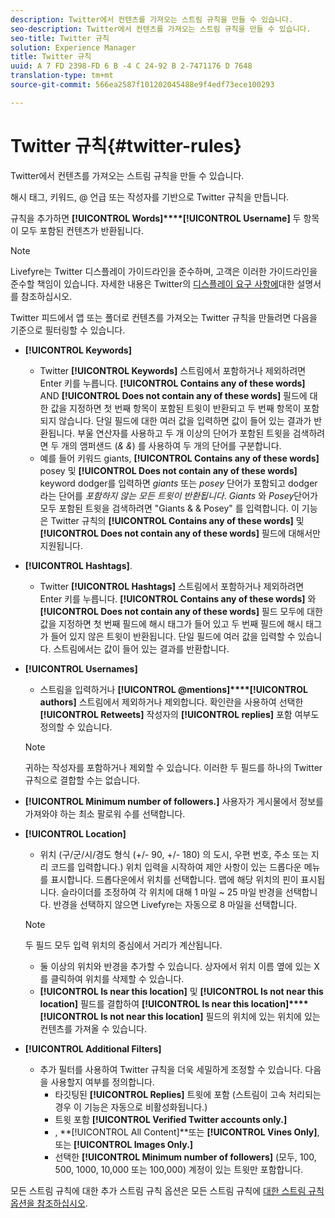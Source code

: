 ```yaml
---
description: Twitter에서 컨텐츠를 가져오는 스트림 규칙을 만들 수 있습니다.
seo-description: Twitter에서 컨텐츠를 가져오는 스트림 규칙을 만들 수 있습니다.
seo-title: Twitter 규칙
solution: Experience Manager
title: Twitter 규칙
uuid: A 7 FD 2398-FD 6 B -4 C 24-92 B 2-7471176 D 7648
translation-type: tm+mt
source-git-commit: 566ea2587f101202045488e9f4edf73ece100293

---
```



# Twitter 규칙{#twitter-rules}

Twitter에서 컨텐츠를 가져오는 스트림 규칙을 만들 수 있습니다.

해시 태그, 키워드, @ 언급 또는 작성자를 기반으로 Twitter 규칙을 만듭니다.

규칙을 추가하면 **[!UICONTROL Words]****[!UICONTROL Username]** 두 항목이 모두 포함된 컨텐츠가 반환됩니다.

>[!NOTE]
>
>Livefyre는 Twitter 디스플레이 가이드라인을 준수하며, 고객은 이러한 가이드라인을 준수할 책임이 있습니다. 자세한 내용은 Twitter의 [디스플레이 요구 사항에](https://dev.twitter.com/terms/display-requirements)대한 설명서를 참조하십시오.

Twitter 피드에서 앱 또는 폴더로 컨텐츠를 가져오는 Twitter 규칙을 만들려면 다음을 기준으로 필터링할 수 있습니다.

* **[!UICONTROL Keywords]**
   * Twitter **[!UICONTROL Keywords]** 스트림에서 포함하거나 제외하려면 Enter 키를 누릅니다. **[!UICONTROL Contains any of these words]** AND **[!UICONTROL Does not contain any of these words]** 필드에 대한 값을 지정하면 첫 번째 항목이 포함된 트윗이 반환되고 두 번째 항목이 포함되지 않습니다. 단일 필드에 대한 여러 값을 입력하면 값이 들어 있는 결과가 반환됩니다. 부울 연산자를 사용하고 두 개 이상의 단어가 포함된 트윗을 검색하려면 두 개의 앰퍼샌드 (*& &*) 를 사용하여 두 개의 단어를 구분합니다.
   * 예를 들어 키워드 giants, **[!UICONTROL Contains any of these words]** posey 및 **[!UICONTROL Does not contain any of these words]** keyword dodger를 입력하면 *giants* 또는 *posey* 단어가 포함되고 dodger 라는 단어를 *포함하지 않는 모든 트윗이 반환됩니다*.
*Giants* 와 *Posey*단어가 모두 포함된 트윗을 검색하려면 "Giants & & Posey" 를 입력합니다. 이 기능은 Twitter 규칙의 **[!UICONTROL Contains any of these words]** 및 **[!UICONTROL Does not contain any of these words]** 필드에 대해서만 지원됩니다.

* **[!UICONTROL Hashtags]**.
   * Twitter **[!UICONTROL Hashtags]** 스트림에서 포함하거나 제외하려면 Enter 키를 누릅니다. **[!UICONTROL Contains any of these words]** 와 **[!UICONTROL Does not contain any of these words]** 필드 모두에 대한 값을 지정하면 첫 번째 필드에 해시 태그가 들어 있고 두 번째 필드에 해시 태그가 들어 있지 않은 트윗이 반환됩니다. 단일 필드에 여러 값을 입력할 수 있습니다. 스트림에서는 값이 들어 있는 결과를 반환합니다.

* **[!UICONTROL Usernames]**
   * 스트림을 입력하거나 **[!UICONTROL @mentions]****[!UICONTROL authors]** 스트림에서 제외하거나 제외합니다. 확인란을 사용하여 선택한 **[!UICONTROL Retweets]** 작성자의 **[!UICONTROL replies]** 포함 여부도 정의할 수 있습니다.
   >[!NOTE]
   >
   >귀하는 작성자를 포함하거나 제외할 수 있습니다. 이러한 두 필드를 하나의 Twitter 규칙으로 결합할 수는 없습니다.

* **[!UICONTROL Minimum number of followers.]** 사용자가 게시물에서 정보를 가져와야 하는 최소 팔로워 수를 선택합니다.
* **[!UICONTROL Location]**

   * 위치 (구/군/시/경도 형식 (+/- 90, +/- 180) 의 도시, 우편 번호, 주소 또는 지리 코드를 입력합니다.) 위치 입력을 시작하여 제안 사항이 있는 드롭다운 메뉴를 표시합니다. 드롭다운에서 위치를 선택합니다. 맵에 해당 위치의 핀이 표시됩니다. 슬라이더를 조정하여 각 위치에 대해 1 마일 ~ 25 마일 반경을 선택합니다. 반경을 선택하지 않으면 Livefyre는 자동으로 8 마일을 선택합니다.
   >[!NOTE]
   >
   >두 필드 모두 입력 위치의 중심에서 거리가 계산됩니다.

   * 둘 이상의 위치와 반경을 추가할 수 있습니다. 상자에서 위치 이름 옆에 있는 X를 클릭하여 위치를 삭제할 수 있습니다.
   * **[!UICONTROL Is near this location]** 및 **[!UICONTROL Is not near this location]** 필드를 결합하여 **[!UICONTROL Is near this location]****[!UICONTROL Is not near this location]** 필드의 위치에 있는 위치에 있는 컨텐츠를 가져올 수 있습니다.


* **[!UICONTROL Additional Filters]**
   * 추가 필터를 사용하여 Twitter 규칙을 더욱 세밀하게 조정할 수 있습니다. 다음을 사용할지 여부를 정의합니다.
      * 타깃팅된 **[!UICONTROL Replies]** 트윗에 포함 (스트림이 고속 처리되는 경우 이 기능은 자동으로 비활성화됩니다.)
      * 트윗 포함 **[!UICONTROL Verified Twitter accounts only.]**
      * , **[!UICONTROL All Content]**또는 **[!UICONTROL Vines Only]**, 또는 **[!UICONTROL Images Only.]**
      * 선택한 **[!UICONTROL Minimum number of followers]** (모두, 100, 500, 1000, 10,000 또는 100,000) 계정이 있는 트윗만 포함합니다.

모든 스트림 규칙에 대한 추가 스트림 규칙 옵션은 모든 스트림 규칙에 [대한 스트림 규칙 옵션을 참조하십시오](../c-streams/c-stream-rule-options-for-all-stream-rules.md#c_stream_rule_options_for_all_stream_rules).
